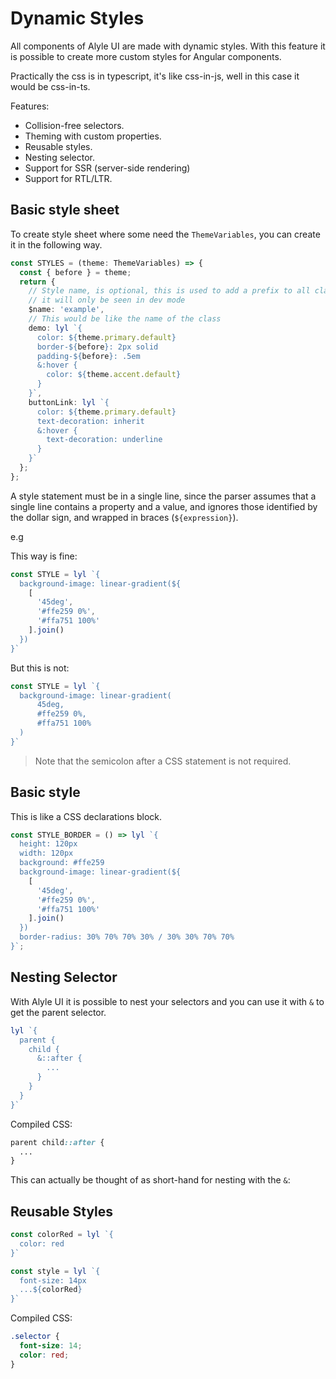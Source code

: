 # Dynamic Styles

All components of Alyle UI are made with dynamic styles. With this feature it is possible to create more custom styles for Angular components.

Practically the css is in typescript, it's like css-in-js, well in this case it would be css-in-ts.

Features:

* Collision-free selectors.
* Theming with custom properties.
* Reusable styles.
* Nesting selector.
* Support for SSR (server-side rendering)
* Support for RTL/LTR.

## Basic style sheet

To create style sheet where some need the `ThemeVariables`, you can create it in the following way.

```ts
const STYLES = (theme: ThemeVariables) => {
  const { before } = theme;
  return {
    // Style name, is optional, this is used to add a prefix to all classes,
    // it will only be seen in dev mode
    $name: 'example',
    // This would be like the name of the class
    demo: lyl `{
      color: ${theme.primary.default}
      border-${before}: 2px solid
      padding-${before}: .5em
      &:hover {
        color: ${theme.accent.default}
      }
    }`,
    buttonLink: lyl `{
      color: ${theme.primary.default}
      text-decoration: inherit
      &:hover {
        text-decoration: underline
      }
    }`
  };
};
```

<demo-view path="docs/customization/dynamic-styles/with-theme-variables">
  <aui-with-theme-variables></aui-with-theme-variables>
</demo-view>

A style statement must be in a single line, since the parser assumes that a single line contains a property and a value, and ignores those identified by the dollar sign, and wrapped in braces (`${expression}`).

e.g

This way is fine:

```ts
const STYLE = lyl `{
  background-image: linear-gradient(${
    [
      '45deg',
      '#ffe259 0%',
      '#ffa751 100%'
    ].join()
  })
}`
```

But this is not:

```ts
const STYLE = lyl `{
  background-image: linear-gradient(
      45deg,
      #ffe259 0%,
      #ffa751 100%
  )
}`
```

> Note that the semicolon after a CSS statement is not required.

## Basic style

This is like a CSS declarations block.

```ts
const STYLE_BORDER = () => lyl `{
  height: 120px
  width: 120px
  background: #ffe259
  background-image: linear-gradient(${
    [
      '45deg',
      '#ffe259 0%',
      '#ffa751 100%'
    ].join()
  })
  border-radius: 30% 70% 70% 30% / 30% 30% 70% 70%
}`;
```

<demo-view path="docs/customization/dynamic-styles/ds-css-declarations-block">
  <aui-ds-css-declarations-block></aui-ds-css-declarations-block>
</demo-view>

## Nesting Selector

With Alyle UI it is possible to nest your selectors and you can use it with `&` to get the parent selector.

```ts
lyl `{
  parent {
    child {
      &::after {
        ...
      }
    }
  }
}`
```

Compiled CSS:

```css
parent child::after {
  ...
}
```

This can actually be thought of as short-hand for nesting with the `&`:


<demo-view path="docs/customization/dynamic-styles/ds-nesting">
  <aui-ds-nesting></aui-ds-nesting>
</demo-view>

## Reusable Styles

```ts
const colorRed = lyl `{
  color: red
}`

const style = lyl `{
  font-size: 14px
  ...${colorRed}
}`
```

Compiled CSS:

```css
.selector {
  font-size: 14;
  color: red;
}
```
